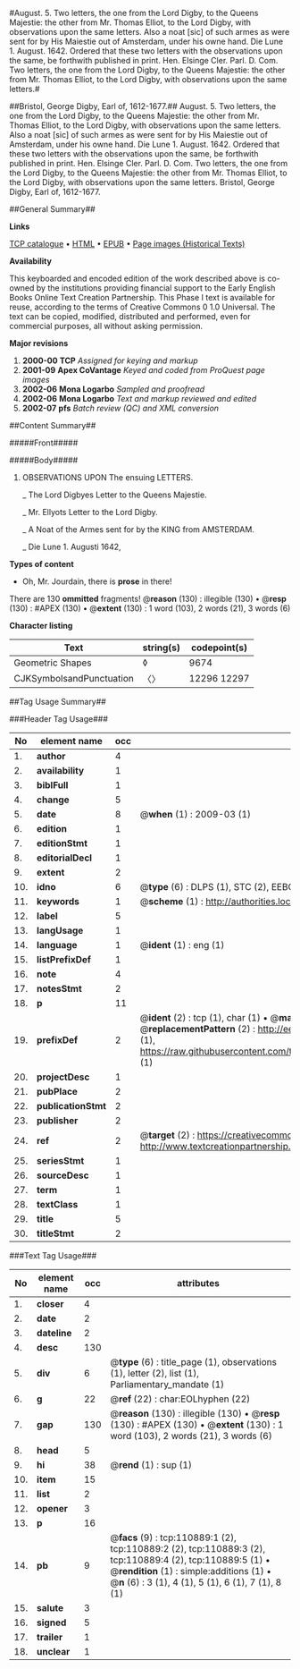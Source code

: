 #August. 5. Two letters, the one from the Lord Digby, to the Queens Majestie: the other from Mr. Thomas Elliot, to the Lord Digby, with observations upon the same letters. Also a noat [sic] of such armes as were sent for by His Maiestie out of Amsterdam, under his owne hand. Die Lune 1. August. 1642. Ordered that these two letters with the observations upon the same, be forthwith published in print. Hen. Elsinge Cler. Parl. D. Com. Two letters, the one from the Lord Digby, to the Queens Majestie: the other from Mr. Thomas Elliot, to the Lord Digby, with observations upon the same letters.#

##Bristol, George Digby, Earl of, 1612-1677.##
August. 5. Two letters, the one from the Lord Digby, to the Queens Majestie: the other from Mr. Thomas Elliot, to the Lord Digby, with observations upon the same letters. Also a noat [sic] of such armes as were sent for by His Maiestie out of Amsterdam, under his owne hand. Die Lune 1. August. 1642. Ordered that these two letters with the observations upon the same, be forthwith published in print. Hen. Elsinge Cler. Parl. D. Com.
Two letters, the one from the Lord Digby, to the Queens Majestie: the other from Mr. Thomas Elliot, to the Lord Digby, with observations upon the same letters.
Bristol, George Digby, Earl of, 1612-1677.

##General Summary##

**Links**

[TCP catalogue](http://www.ota.ox.ac.uk/tcp/)  • 
[HTML](http://tei.it.ox.ac.uk/tcp/Texts-HTML/free/A29/A29570.html)  • 
[EPUB](http://tei.it.ox.ac.uk/tcp/Texts-EPUB/free/A29/A29570.epub) • 
[Page images (Historical Texts)](https://data.historicaltexts.jisc.ac.uk/view?pubId=eebo-99858830e&pageId=eebo-99858830e-110889-1)

**Availability**

This keyboarded and encoded edition of the
	       work described above is co-owned by the institutions
	       providing financial support to the Early English Books
	       Online Text Creation Partnership. This Phase I text is
	       available for reuse, according to the terms of Creative
	       Commons 0 1.0 Universal. The text can be copied,
	       modified, distributed and performed, even for
	       commercial purposes, all without asking permission.

**Major revisions**

1. __2000-00__ __TCP__ *Assigned for keying and markup*
1. __2001-09__ __Apex CoVantage__ *Keyed and coded from ProQuest page images*
1. __2002-06__ __Mona Logarbo__ *Sampled and proofread*
1. __2002-06__ __Mona Logarbo__ *Text and markup reviewed and edited*
1. __2002-07__ __pfs__ *Batch review (QC) and XML conversion*

##Content Summary##

#####Front#####

#####Body#####

1. OBSERVATIONS UPON The ensuing LETTERS.

    _ The Lord Digbyes Letter to the Queens Majestie.

    _ Mr. Ellyots Letter to the Lord Digby.

    _ A Noat of the Armes sent for by the KING from AMSTERDAM.

    _ Die Lune 1. Augusti 1642,

**Types of content**

  * Oh, Mr. Jourdain, there is **prose** in there!

There are 130 **ommitted** fragments! 
 @__reason__ (130) : illegible (130)  •  @__resp__ (130) : #APEX (130)  •  @__extent__ (130) : 1 word (103), 2 words (21), 3 words (6)

**Character listing**


|Text|string(s)|codepoint(s)|
|---|---|---|
|Geometric Shapes|◊|9674|
|CJKSymbolsandPunctuation|〈〉|12296 12297|

##Tag Usage Summary##

###Header Tag Usage###

|No|element name|occ|attributes|
|---|---|---|---|
|1.|__author__|4||
|2.|__availability__|1||
|3.|__biblFull__|1||
|4.|__change__|5||
|5.|__date__|8| @__when__ (1) : 2009-03 (1)|
|6.|__edition__|1||
|7.|__editionStmt__|1||
|8.|__editorialDecl__|1||
|9.|__extent__|2||
|10.|__idno__|6| @__type__ (6) : DLPS (1), STC (2), EEBO-CITATION (1), PROQUEST (1), VID (1)|
|11.|__keywords__|1| @__scheme__ (1) : http://authorities.loc.gov/ (1)|
|12.|__label__|5||
|13.|__langUsage__|1||
|14.|__language__|1| @__ident__ (1) : eng (1)|
|15.|__listPrefixDef__|1||
|16.|__note__|4||
|17.|__notesStmt__|2||
|18.|__p__|11||
|19.|__prefixDef__|2| @__ident__ (2) : tcp (1), char (1)  •  @__matchPattern__ (2) : ([0-9\-]+):([0-9IVX]+) (1), (.+) (1)  •  @__replacementPattern__ (2) : http://eebo.chadwyck.com/downloadtiff?vid=$1&page=$2 (1), https://raw.githubusercontent.com/textcreationpartnership/Texts/master/tcpchars.xml#$1 (1)|
|20.|__projectDesc__|1||
|21.|__pubPlace__|2||
|22.|__publicationStmt__|2||
|23.|__publisher__|2||
|24.|__ref__|2| @__target__ (2) : https://creativecommons.org/publicdomain/zero/1.0/ (1), http://www.textcreationpartnership.org/docs/. (1)|
|25.|__seriesStmt__|1||
|26.|__sourceDesc__|1||
|27.|__term__|1||
|28.|__textClass__|1||
|29.|__title__|5||
|30.|__titleStmt__|2||


###Text Tag Usage###

|No|element name|occ|attributes|
|---|---|---|---|
|1.|__closer__|4||
|2.|__date__|2||
|3.|__dateline__|2||
|4.|__desc__|130||
|5.|__div__|6| @__type__ (6) : title_page (1), observations (1), letter (2), list (1), Parliamentary_mandate (1)|
|6.|__g__|22| @__ref__ (22) : char:EOLhyphen (22)|
|7.|__gap__|130| @__reason__ (130) : illegible (130)  •  @__resp__ (130) : #APEX (130)  •  @__extent__ (130) : 1 word (103), 2 words (21), 3 words (6)|
|8.|__head__|5||
|9.|__hi__|38| @__rend__ (1) : sup (1)|
|10.|__item__|15||
|11.|__list__|2||
|12.|__opener__|3||
|13.|__p__|16||
|14.|__pb__|9| @__facs__ (9) : tcp:110889:1 (2), tcp:110889:2 (2), tcp:110889:3 (2), tcp:110889:4 (2), tcp:110889:5 (1)  •  @__rendition__ (1) : simple:additions (1)  •  @__n__ (6) : 3 (1), 4 (1), 5 (1), 6 (1), 7 (1), 8 (1)|
|15.|__salute__|3||
|16.|__signed__|5||
|17.|__trailer__|1||
|18.|__unclear__|1||

